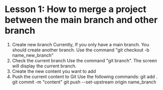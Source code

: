 # Lesson 1: How to merge a project between the main branch and other branch

1. Create new branch
Currently, If you only have a main branch. You should create another branch. Use the command "git checkout -b name_new_branch"
2. Check the current branch
Use the command "git branch". The screen will display the current branch.
3. Create the new content you want to add
4. Push the current content to Git
Use the following commands:
git add .
git commit -m "content"
git push --set-upstream origin name_branch